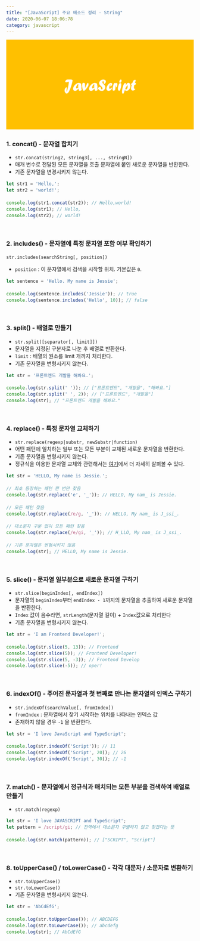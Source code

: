 ```yaml
---
title: "[JavaScript] 주요 메소드 정리 - String"
date: 2020-06-07 18:06:78
category: javascript
---
```


![](images/javascript.png)

### 1. concat() - 문자열 합치기

- `str.concat(string2, string3[, ..., stringN])`
- 매개 변수로 전달된 모든 문자열을 호출 문자열에 붙인 새로운 문자열을 반환한다.
- 기존 문자열을 변경시키지 않는다.

```js
let str1 = 'Hello,';
let str2 = 'world!';

console.log(str1.concat(str2)); // Hello,world!
console.log(str1); // Hello,
console.log(str2); // world!
```

<br>

### 2. includes() - 문자열에 특정 문자열 포함 여부 확인하기

`str.includes(searchString[, position])`

- `position` : 이 문자열에서 검색을 시작할 위치. 기본값은 `0`.

```js
let sentence = 'Hello. My name is Jessie';

console.log(sentence.includes('Jessie')); // true
console.log(sentence.includes('Hello', 10)); // false
```

<br>

### 3. split() - 배열로 만들기

- `str.split([separator[, limit]])`
- 문자열을 지정된 구분자로 나눈 후 배열로 반환한다.
- `limit` : 배열의 원소를 limit 개까지 처리한다.
- 기존 문자열을 변형시키지 않는다.

```js
let str = '프론트엔드 개발을 해봐요.';

console.log(str.split(' ')); // ["프론트엔드", "개발을", "해봐요."]
console.log(str.split(' ', 2)); // ["프론트엔드", "개발을"]
console.log(str); // "프론트엔드 개발을 해봐요."
```

<br>

### 4. replace() - 특정 문자열 교체하기

- `str.replace(regexp|substr, newSubstr|function)`
- 어떤 패턴에 일치하는 일부 또는 모든 부분이 교체된 새로운 문자열을 반환한다.
- 기존 문자열을 변형시키지 않는다.
- 정규식을 이용한 문자열 교체와 관련해서는 [여기](https://jess2.xyz/JavaScript/variable-regex/)에서 더 자세히 살펴볼 수 있다.

```js
let str = 'HELLO, My name is Jessie.';

// 최초 등장하는 패턴 한 번만 찾음
console.log(str.replace('e', '_')); // HELLO, My nam_ is Jessie.

// 모든 패턴 찾음
console.log(str.replace(/e/g, '_')); // HELLO, My nam_ is J_ssi_.

// 대소문자 구분 없이 모든 패턴 찾음
console.log(str.replace(/e/gi, '_')); // H_LLO, My nam_ is J_ssi_.

// 기존 문자열은 변형시키지 않음
console.log(str); // HELLO, My name is Jessie.
```

<br>

### 5. slice() - 문자열 일부분으로 새로운 문자열 구하기

- `str.slice(beginIndex[, endIndex])`
- 문자열의 `beginIndex`부터 `endIndex - 1`까지의 문자열을 추출하여 새로운 문자열을 반환한다.
- `Index` 값이 음수라면, `strLength`(문자열 길이) + `Index`값으로 처리한다
- 기존 문자열을 변형시키지 않는다.

```js
let str = 'I am Frontend Developer!';

console.log(str.slice(5, 13)); // Frontend
console.log(str.slice(5)); // Frontend Developer!
console.log(str.slice(5, -3)); // Frontend Develop
console.log(str.slice(-5)); // oper!
```

<br>

### 6. indexOf() - 주어진 문자열과 첫 번째로 만나는 문자열의 인덱스 구하기

- `str.indexOf(searchValue[, fromIndex])`
- `fromIndex` : 문자열에서 찾기 시작하는 위치를 나타내는 인덱스 값
- 존재하지 않을 경우 `-1` 을 반환한다.

```js
let str = 'I love JavaScript and TypeScript';

console.log(str.indexOf('Script')); // 11
console.log(str.indexOf('Script', 20)); // 26
console.log(str.indexOf('Script', 30)); // -1
```

<br>

### 7. match() - 문자열에서 정규식과 매치되는 모든 부분을 검색하여 배열로 만들기

- `str.match(regexp)`

```js
let str = 'I love JAVASCRIPT and TypeScript';
let pattern = /script/gi; // 전역에서 대소문자 구별하지 않고 찾겠다는 뜻

console.log(str.match(pattern)); // ["SCRIPT", "Script"]
```

<br>

### 8. toUpperCase() / toLowerCase() - 각각 대문자 / 소문자로 변환하기

- `str.toUpperCase()`
- `str.toLowerCase()`
- 기존 문자열을 변형시키지 않는다.

```js
let str = 'AbCdEfG';

console.log(str.toUpperCase()); // ABCDEFG
console.log(str.toLowerCase()); // abcdefg
console.log(str); // AbCdEfG
```